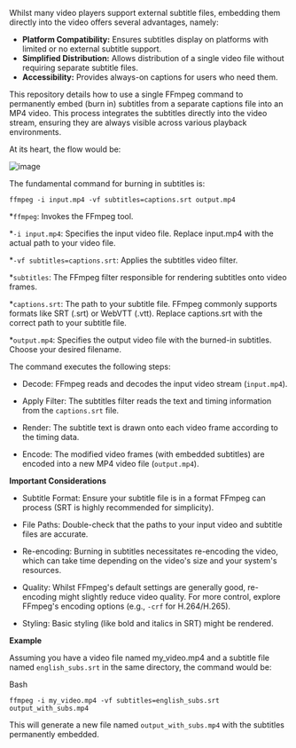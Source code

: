 Whilst many video players support external subtitle files, embedding them directly into the video offers several advantages, namely:

* **Platform Compatibility:** Ensures subtitles display on platforms with limited or no external subtitle support.
* **Simplified Distribution:** Allows distribution of a single video file without requiring separate subtitle files.
* **Accessibility:** Provides always-on captions for users who need them.

This repository details how to use a single FFmpeg command to permanently embed (burn in) subtitles from a separate captions file into an MP4 video. This process integrates the subtitles directly into the video stream, ensuring they are always visible across various playback environments.

At its heart, the flow would be:

![image](https://github.com/user-attachments/assets/aff74aad-36e9-4e81-a22c-c3072b6d4aaa)


The fundamental command for burning in subtitles is:

~~~```json
ffmpeg -i input.mp4 -vf subtitles=captions.srt output.mp4
~~~


*`ffmpeg`: Invokes the FFmpeg tool.

*`-i input.mp4`: Specifies the input video file. Replace input.mp4 with the actual path to your video file.

*`-vf subtitles=captions.srt`: Applies the subtitles video filter.

*`subtitles`: The FFmpeg filter responsible for rendering subtitles onto video frames.

*`captions.srt`: The path to your subtitle file. FFmpeg commonly supports formats like SRT (.srt) or WebVTT (.vtt). Replace captions.srt with the correct path to your subtitle file.

*`output.mp4`: Specifies the output video file with the burned-in subtitles. Choose your desired filename.


The command executes the following steps:

* Decode: FFmpeg reads and decodes the input video stream (`input.mp4`).

* Apply Filter: The subtitles filter reads the text and timing information from the `captions.srt` file.

* Render: The subtitle text is drawn onto each video frame according to the timing data.

* Encode: The modified video frames (with embedded subtitles) are encoded into a new MP4 video file (`output.mp4`).

**Important Considerations**

* Subtitle Format: Ensure your subtitle file is in a format FFmpeg can process (SRT is highly recommended for simplicity).

* File Paths: Double-check that the paths to your input video and subtitle files are accurate.

* Re-encoding: Burning in subtitles necessitates re-encoding the video, which can take time depending on the video's size and your system's resources.

* Quality: Whilst FFmpeg's default settings are generally good, re-encoding might slightly reduce video quality. For more control, explore FFmpeg's encoding options (e.g., `-crf` for H.264/H.265).

* Styling: Basic styling (like bold and italics in SRT) might be rendered. 

**Example**

Assuming you have a video file named my_video.mp4 and a subtitle file named `english_subs.srt` in the same directory, the command would be:

Bash

~~~```json
ffmpeg -i my_video.mp4 -vf subtitles=english_subs.srt output_with_subs.mp4
~~~

This will generate a new file named `output_with_subs.mp4` with the subtitles permanently embedded.
